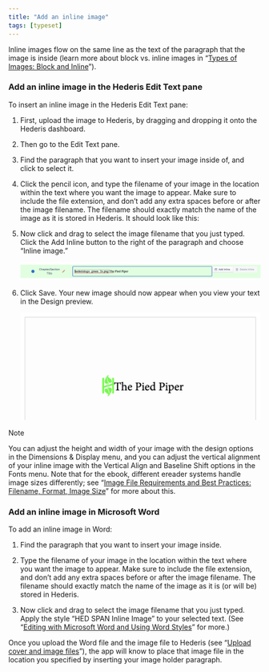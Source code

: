 ```yaml
---
title: "Add an inline image"
tags: [typeset]
---
```

 
<html><body><section data-type="chapter" class="hsecchapter" data-hederis-type="hsecchapter" id="add-an-inline-image" data-pi-attrs="id: add-an-inline-image; data-tags: typeset;" role="doc-chapter" data-tags="typeset" data-author-name=" " data-book-title=" " title="Add an inline image"><p class="hblkp" data-hederis-type="hblkp" id="pR6wqcTIp">Inline images flow on the same line as the text of the paragraph that the image is inside (learn more about block vs. inline images in &#8220;<a href="{% link _docs/block-and-inline-images.md %}" class="hspana" data-hederis-type="hspana" id="pwXRv8fVf">Types of Images: Block and Inline</a>&#8221;). </p><section class="hwprsubsection" data-hederis-type="hwprsubsection" id="pvXBV6eqx" data-type="subsection" title="Add an inline image in the Hederis Edit Text pane"><h1 data-hederis-type="hblktitle" class="hblktitle" id="prkytbRSQ">Add an inline image in the Hederis Edit Text pane</h1><p class="hblkp" data-hederis-type="hblkp" id="pQ9O0Oclg">To insert an inline image in the Hederis Edit Text pane:</p><ol class="hwprnumlist" data-hederis-type="hwprnumlist" id="pSt5i71Ll"><li class="hblkoli" data-hederis-type="hblkoli" id="lihB0jFlzt"><p class="hblkoli" data-hederis-type="hblklip" id="prIUQuKMv">First, upload the image to Hederis, by dragging and dropping it onto the Hederis dashboard.</p></li><li class="hblkoli" data-hederis-type="hblkoli" id="liR6PPCRsb"><p class="hblkoli" data-hederis-type="hblklip" id="pjHnapuoH">Then go to the Edit Text pane.</p></li><li class="hblkoli" data-hederis-type="hblkoli" id="liYvpDj17H"><p class="hblkoli" data-hederis-type="hblklip" id="pSKkW4QQf">Find the paragraph that you want to insert your image inside of, and click to select it.</p></li><li class="hblkoli" data-hederis-type="hblkoli" id="lid40cARhz"><p class="hblkoli" data-hederis-type="hblklip" id="pebASydb7">Click the pencil icon, and type the filename of your image in the location within the text where you want the image to appear. Make sure to include the file extension, and don&#8217;t add any extra spaces before or after the image filename. The filename should exactly match the name of the image as it is stored in Hederis. It should look like this:</p></li><li class="hblkoli" data-hederis-type="hblkoli" id="liKbgMTTX3"><p class="hblkoli" data-hederis-type="hblklip" id="pgOyNxhBa">Now click and drag to select the image filename that you just typed. Click the Add Inline button to the right of the paragraph and choose &#8220;Inline image.&#8221;</p><img data-hederis-type="hblkimg" class="hblkimg" id="ptI4aAmyl" src="/images/inlineimg1.png" data-img-src="/images/inlineimg1.png"/></li><li class="hblkoli" data-hederis-type="hblkoli" id="liSuw6o0EH"><p class="hblkoli" data-hederis-type="hblklip" id="p8hbDEGO3">Click Save. Your new image should now appear when you view your text in the Design preview.</p><img data-hederis-type="hblkimg" class="hblkimg" id="pvRGvEaqN" src="/images/inlineimg2.png" data-img-src="/images/inlineimg2.png"/></li></ol></section><aside class="hwprbox box" data-hederis-type="hwprbox" id="paR9S1DdC" data-type="sidebar"><p class="hblktype" data-hederis-type="hblktype" id="pLtHLLWaZ">Note</p><p class="hblkp" data-hederis-type="hblkp" id="p3YInf7Tu">You can adjust the height and width of your image with the design options in the Dimensions &amp; Display menu, and you can adjust the vertical alignment of your inline image with the Vertical Align and Baseline Shift options in the Fonts menu. Note that for the ebook, different ereader systems handle image sizes differently; see &#8220;<a href="{% link _docs/image_best_practices.md %}" class="hspana" data-hederis-type="hspana" id="pn74ojnB6">Image File Requirements and Best Practices: Filename, Format, Image Size</a>&#8221; for more about this.</p></aside><section class="hwprsubsection" data-hederis-type="hwprsubsection" id="pWKZ14Y0B" data-type="subsection" title="Add an inline image in Microsoft Word"><h1 data-hederis-type="hblktitle" class="hblktitle" id="p26gYTyX5">Add an inline image in Microsoft Word</h1><p class="hblkp" data-hederis-type="hblkp" id="pj3NJAyfn">To add an inline image in Word:</p><ol class="hwprnumlist" data-hederis-type="hwprnumlist" id="pwXqrBYUH"><li class="hblkoli" data-hederis-type="hblkoli" id="lidr6EmQWB"><p class="hblkoli" data-hederis-type="hblklip" id="pN3kMCH00">Find the paragraph that you want to insert your image inside.</p></li><li class="hblkoli" data-hederis-type="hblkoli" id="li0T2RXzwH"><p class="hblkoli" data-hederis-type="hblklip" id="p96dDgDtn">Type the filename of your image in the location within the text where you want the image to appear. Make sure to include the file extension, and don&#8217;t add any extra spaces before or after the image filename. The filename should exactly match the name of the image as it is (or will be) stored in Hederis.</p></li><li class="hblkoli" data-hederis-type="hblkoli" id="lifVvq963h"><p class="hblkoli" data-hederis-type="hblklip" id="p6LBZ7KuM">Now click and drag to select the image filename that you just typed. Apply the style &#8220;HED SPAN Inline Image&#8221; to your selected text. (See &#8220;<a href="{% link _docs/fine-tune-styles.md %}" class="hspana" data-hederis-type="hspana" id="pXrZkh83x">Editing with Microsoft Word and Using Word Styles</a>&#8221; for more.)</p></li></ol><p class="hblkp" data-hederis-type="hblkp" id="pPr0PgG7r">Once you upload the Word file and the image file to Hederis (see &#8220;<a href="{% link _docs/upload-a-cover.md %}" class="hspana" data-hederis-type="hspana" id="pruzw2yRc">Upload cover and image files</a>&#8221;), the app will know to place that image file in the location you specified by inserting your image holder paragraph.</p></section></section></body></html>
